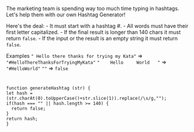 The marketing team is spending way too much time typing in hashtags.
Let's help them with our own Hashtag Generator!

  Here's the deal:
    - It must start with a hashtag #.
    - All words must have their first letter capitalized.
    - If the final result is longer than 140 chars it must return `false`.
    - If the input or the result is an empty string it must return `false`.

Examples
`" Hello there thanks for trying my Kata"`  =>  `"#HelloThereThanksForTryingMyKata"`
`"    Hello     World   "`                  =>  `"#HelloWorld"`
`""`                                       =>  `false`

#

```
function generateHashtag (str) {
let hash = (str.charAt(0).toUpperCase()+str.slice(1)).replace(/\s/g,"");
if(hash === "" || hash.length >= 140) {
  return false;
}
return hash;
}
```
